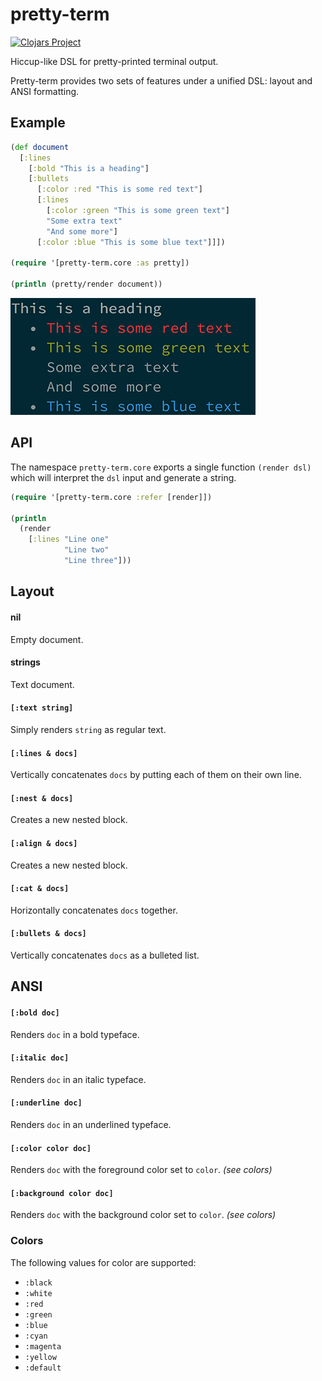 # pretty-term

[![Clojars Project](https://img.shields.io/clojars/v/tcsavage/pretty-term.svg)](https://clojars.org/tcsavage/pretty-term)

Hiccup-like DSL for pretty-printed terminal output.

Pretty-term provides two sets of features under a unified DSL: layout and ANSI formatting.

## Example

```clojure
(def document
  [:lines
    [:bold "This is a heading"]
    [:bullets
      [:color :red "This is some red text"]
      [:lines
        [:color :green "This is some green text"]
        "Some extra text"
        "And some more"]
      [:color :blue "This is some blue text"]]])

(require '[pretty-term.core :as pretty])

(println (pretty/render document))
```

![Output](assets/example.png)

## API

The namespace `pretty-term.core` exports a single function `(render dsl)` which will interpret the `dsl` input and generate a string.

```clojure
(require '[pretty-term.core :refer [render]])

(println
  (render
    [:lines "Line one"
            "Line two"
            "Line three"]))
```

## Layout

#### nil
Empty document.

#### strings
Text document.

#### `[:text string]`
Simply renders `string` as regular text.

#### `[:lines & docs]`
Vertically concatenates `docs` by putting each of them on their own line.

#### `[:nest & docs]`
Creates a new nested block.

#### `[:align & docs]`
Creates a new nested block.

#### `[:cat & docs]`
Horizontally concatenates `docs` together.

#### `[:bullets & docs]`
Vertically concatenates `docs` as a bulleted list.

## ANSI

#### `[:bold doc]`
Renders `doc` in a bold typeface.

#### `[:italic doc]`
Renders `doc` in an italic typeface.

#### `[:underline doc]`
Renders `doc` in an underlined typeface.

#### `[:color color doc]`
Renders `doc` with the foreground color set to `color`. _(see colors)_

#### `[:background color doc]`
Renders `doc` with the background color set to `color`. _(see colors)_

### Colors

The following values for color are supported:

  * `:black`
  * `:white`
  * `:red`
  * `:green`
  * `:blue`
  * `:cyan`
  * `:magenta`
  * `:yellow`
  * `:default`

